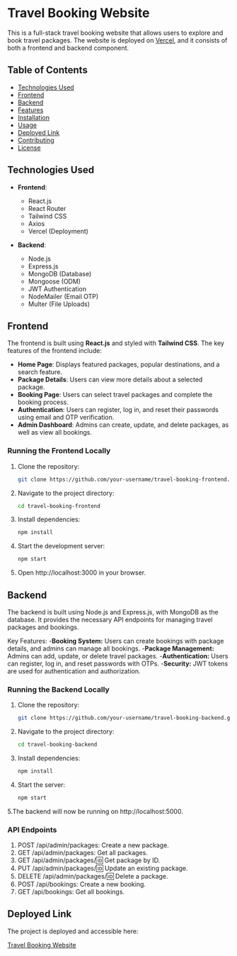 # Travel Booking Website

This is a full-stack travel booking website that allows users to explore and book travel packages. The website is deployed on [Vercel](https://travel-agency-69zgz48gk-apoorv-rajs-projects.vercel.app/), and it consists of both a frontend and backend component.

## Table of Contents

- [Technologies Used](#technologies-used)
- [Frontend](#frontend)
- [Backend](#backend)
- [Features](#features)
- [Installation](#installation)
- [Usage](#usage)
- [Deployed Link](#deployed-link)
- [Contributing](#contributing)
- [License](#license)

## Technologies Used

- **Frontend**: 
  - React.js
  - React Router
  - Tailwind CSS
  - Axios
  - Vercel (Deployment)
  
- **Backend**:
  - Node.js
  - Express.js
  - MongoDB (Database)
  - Mongoose (ODM)
  - JWT Authentication
  - NodeMailer (Email OTP)
  - Multer (File Uploads)

## Frontend

The frontend is built using **React.js** and styled with **Tailwind CSS**. The key features of the frontend include:

- **Home Page**: Displays featured packages, popular destinations, and a search feature.
- **Package Details**: Users can view more details about a selected package.
- **Booking Page**: Users can select travel packages and complete the booking process.
- **Authentication**: Users can register, log in, and reset their passwords using email and OTP verification.
- **Admin Dashboard**: Admins can create, update, and delete packages, as well as view all bookings.

### Running the Frontend Locally

1. Clone the repository:
   ```bash
   git clone https://github.com/your-username/travel-booking-frontend.git

2. Navigate to the project directory:
   ```bash
   cd travel-booking-frontend
3. Install dependencies:
   ```bash
   npm install
4. Start the development server:
   ```bash
   npm start
5. Open http://localhost:3000 in your browser.

##  Backend

The backend is built using Node.js and Express.js, with MongoDB as the database. It provides the necessary API endpoints for managing travel packages and bookings.

Key Features:
-**Booking System:** Users can create bookings with package details, and admins can manage all bookings.
-**Package Management:** Admins can add, update, or delete travel packages.
-**Authentication:** Users can register, log in, and reset passwords with OTPs.
-**Security:** JWT tokens are used for authentication and authorization.

### Running the Backend Locally

1. Clone the repository:
   ```bash
   git clone https://github.com/your-username/travel-booking-backend.git
   
2. Navigate to the project directory:
   ```bash
   cd travel-booking-backend
   
3. Install dependencies:
   ```bash
   npm install

4. Start the server:
   ```bash
   npm start

5.The backend will now be running on http://localhost:5000.    

### API Endpoints

1. POST /api/admin/packages: Create a new package.
2. GET /api/admin/packages: Get all packages.
3. GET /api/admin/packages/:id: Get package by ID.
4. PUT /api/admin/packages/:id: Update an existing package.
5. DELETE /api/admin/packages/:id: Delete a package.
6. POST /api/bookings: Create a new booking.
7. GET /api/bookings: Get all bookings.


## Deployed Link

The project is deployed and accessible here:

[Travel Booking Website](https://travel-agency-69zgz48gk-apoorv-rajs-projects.vercel.app/)




     
